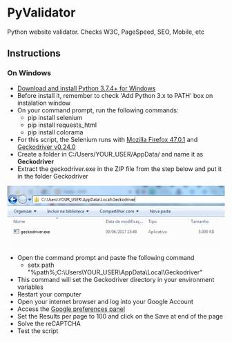 # PyValidator
Python website validator. Checks W3C, PageSpeed, SEO, Mobile, etc

## Instructions
### On Windows
* [Download and install Python 3.7.4+ for Windows](https://www.python.org/ftp/python/3.7.4/python-3.7.4-amd64.exe)
* Before install it, remember to check 'Add Python 3.x to PATH' box on instalation window
* On your command prompt, run the following commands:
  * pip install selenium
  * pip install requests_html
  * pip install colorama
* For this script, the Selenium runs with [Mozilla Firefox 47.0.1](https://ftp.mozilla.org/pub/firefox/releases/47.0.1/win64/pt-BR/Firefox%20Setup%2047.0.1.exe) and [Geckodriver v0.24.0](https://github.com/mozilla/geckodriver/releases/download/v0.24.0/geckodriver-v0.24.0-win64.zip)
* Create a folder in C:/Users/YOUR_USER/AppData/ and name it as **Geckodriver**
* Extract the geckodriver.exe in the ZIP file from the step below and put it in the folder Geckodriver

![Example Geckodriver directory path](/images/example-01.png)

* Open the command prompt and paste fhe following command
  * setx path "%path%;C:\Users\YOUR_USER\AppData\Local\Geckodriver"
* This command will set the Geckodriver directory in your environment variables
* Restart your computer
* Open your internet browser and log into your Google Account
* Access the [Google preferences panel](https://www.google.com/preferences)
* Set the Results per page  to 100 and click on the Save at end of the page
* Solve the reCAPTCHA
* Test the script
